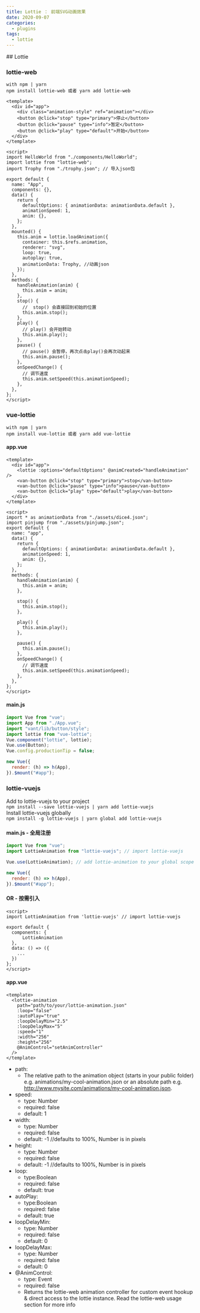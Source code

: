 ```yaml
---
title: Lottie ： 前端SVG动画效果
date: 2020-09-07
categories:
  - plugins
tags:
  - lottie
---
```

<Boxx/>
## Lottie

### lottie-web

`with npm | yarn` </br>
`npm install lottie-web 或者 yarn add lottie-web`

```vue
<template>
  <div id="app">
    <div class="animation-style" ref="animation"></div>
    <button @click="stop" type="primary">停止</button>
    <button @click="pause" type="info">暂定</button>
    <button @click="play" type="default">开始</button>
  </div>
</template>

<script>
import HelloWorld from "./components/HelloWorld";
import lottie from "lottie-web";
import Trophy from "./trophy.json"; // 导入json包

export default {
  name: "App",
  components: {},
  data() {
    return {
      defaultOptions: { animationData: animationData.default },
      animationSpeed: 1,
      anim: {},
    };
  },
  mounted() {
    this.anim = lottie.loadAnimation({
      container: this.$refs.animation,
      renderer: "svg",
      loop: true,
      autoplay: true,
      animationData: Trophy, //动画json
    });
  },
  methods: {
    handleAnimation(anim) {
      this.anim = anim;
    },
    stop() {
      //  stop() 会直接回到初始的位置
      this.anim.stop();
    },
    play() {
      // play() 会开始转动
      this.anim.play();
    },
    pause() {
      // pause() 会暂停，再次点击play()会再次动起来
      this.anim.pause();
    },
    onSpeedChange() {
      // 调节速度
      this.anim.setSpeed(this.animationSpeed);
    },
  },
};
</script>
```

### vue-lottie

`with npm | yarn`</br>
`npm install vue-lottie 或者 yarn add vue-lottie`

#### app.vue

```vue
<template>
  <div id="app">
    <lottie :options="defaultOptions" @animCreated="handleAnimation" />
    <van-button @click="stop" type="primary">stop</van-button>
    <van-button @click="pause" type="info">pause</van-button>
    <van-button @click="play" type="default">play</van-button>
  </div>
</template>

<script>
import * as animationData from "./assets/dice4.json";
import pinjump from "./assets/pinjump.json";
export default {
  name: "app",
  data() {
    return {
      defaultOptions: { animationData: animationData.default },
      animationSpeed: 1,
      anim: {},
    };
  },
  methods: {
    handleAnimation(anim) {
      this.anim = anim;
    },

    stop() {
      this.anim.stop();
    },

    play() {
      this.anim.play();
    },

    pause() {
      this.anim.pause();
    },
    onSpeedChange() {
      // 调节速度
      this.anim.setSpeed(this.animationSpeed);
    },
  },
};
</script>
```

#### main.js

```js
import Vue from "vue";
import App from "./App.vue";
import "vant/lib/button/style";
import lottie from "vue-lottie";
Vue.component("lottie", lottie);
Vue.use(Button);
Vue.config.productionTip = false;

new Vue({
  render: (h) => h(App),
}).$mount("#app");
```

### lottie-vuejs

Add to lottie-vuejs to your project</br>
`npm install --save lottie-vuejs | yarn add lottie-vuejs`</br>
Install lottie-vuejs globally</br>
`npm install -g lottie-vuejs | yarn global add lottie-vuejs`</br>

#### main.js - 全局注册

```js
import Vue from "vue";
import LottieAnimation from "lottie-vuejs"; // import lottie-vuejs

Vue.use(LottieAnimation); // add lottie-animation to your global scope

new Vue({
  render: (h) => h(App),
}).$mount("#app");
```

#### OR - 按需引入

```vue
<script>
import LottieAnimation from 'lottie-vuejs' // import lottie-vuejs

export default {
  components: {
      LottieAnimation
  },
  data: () => ({
    ...
  })
};
</script>
```

#### app.vue

```vue
<template>
  <lottie-animation
    path="path/to/your/lottie-animation.json"
    :loop="false"
    :autoPlay="true"
    :loopDelayMin="2.5"
    :loopDelayMax="5"
    :speed="1"
    :width="256"
    :height="256"
    @AnimControl="setAnimController"
  />
</template>
```

- path:
  - The relative path to the animation object (starts in your public folder) e.g. animations/my-cool-animation.json or an absolute path e.g. http://www.mysite.com/animations/my-cool-animation.json.
- speed:
  - type: Number
  - required: false
  - default: 1
- width:
  - type: Number
  - required: false
  - default: -1 //defaults to 100%, Number is in pixels
- height:
  - type: Number
  - required: false
  - default: -1 //defaults to 100%, Number is in pixels
- loop:
  - type:Boolean
  - required: false
  - default: true
- autoPlay:
  - type:Boolean
  - required: false
  - default: true
- loopDelayMin:
  - type: Number
  - required: false
  - default: 0
- loopDelayMax:
  - type: Number
  - required: false
  - default: 0
- @AnimControl:
  - type: Event
  - required: false
  - Returns the lottie-web animation controller for custom event hookup & direct access to the lottie instance. Read the lottie-web usage section for more info
